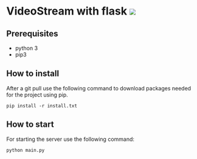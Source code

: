 # VideoStream with flask  ![](https://github.com/RemcoDewlde/videostreamflask/workflows/.github/workflows/videostreamflask.yml/badge.svg)

## Prerequisites
* python 3
* pip3

## How to install
After a git pull use the following command to download packages needed for the project using pip.

    pip install -r install.txt


## How to start
For starting the server use the following command:

    python main.py


